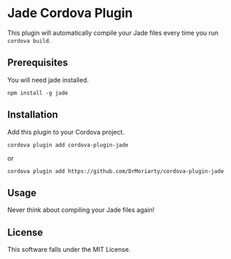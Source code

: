 # Jade Cordova Plugin

This plugin will automatically compile your Jade files every time you run `cordova build`.

## Prerequisites

You will need jade installed.

    npm install -g jade

## Installation

Add this plugin to your Cordova project.

    cordova plugin add cordova-plugin-jade
or

    cordova plugin add https://github.com/DrMoriarty/cordova-plugin-jade

## Usage

Never think about compiling your Jade files again!

## License

This software falls under the MIT License. 
